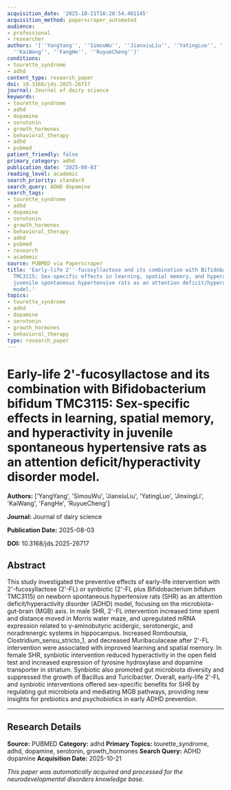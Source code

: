 ```yaml
---
acquisition_date: '2025-10-21T16:20:54.401145'
acquisition_method: paperscraper_automated
audience:
- professional
- researcher
authors: '[''YangYang'', ''SimouWu'', ''JianxiuLiu'', ''YatingLuo'', ''JinxingLi'',
  ''KaiWang'', ''FangHe'', ''RuyueCheng'']'
conditions:
- tourette_syndrome
- adhd
content_type: research_paper
doi: 10.3168/jds.2025-26717
journal: Journal of dairy science
keywords:
- tourette_syndrome
- adhd
- dopamine
- serotonin
- growth_hormones
- behavioral_therapy
- adhd
- pubmed
patient_friendly: false
primary_category: adhd
publication_date: '2025-08-03'
reading_level: academic
search_priority: standard
search_query: ADHD dopamine
search_tags:
- tourette_syndrome
- adhd
- dopamine
- serotonin
- growth_hormones
- behavioral_therapy
- adhd
- pubmed
- research
- academic
source: PUBMED via Paperscraper
title: 'Early-life 2''-fucosyllactose and its combination with Bifidobacterium bifidum
  TMC3115: Sex-specific effects in learning, spatial memory, and hyperactivity in
  juvenile spontaneous hypertensive rats as an attention deficit/hyperactivity disorder
  model.'
topics:
- tourette_syndrome
- adhd
- dopamine
- serotonin
- growth_hormones
- behavioral_therapy
type: research_paper
---
```


# Early-life 2'-fucosyllactose and its combination with Bifidobacterium bifidum TMC3115: Sex-specific effects in learning, spatial memory, and hyperactivity in juvenile spontaneous hypertensive rats as an attention deficit/hyperactivity disorder model.

**Authors:** ['YangYang', 'SimouWu', 'JianxiuLiu', 'YatingLuo', 'JinxingLi', 'KaiWang', 'FangHe', 'RuyueCheng']

**Journal:** Journal of dairy science

**Publication Date:** 2025-08-03

**DOI:** 10.3168/jds.2025-26717

## Abstract

This study investigated the preventive effects of early-life intervention with 2'-fucosyllactose (2'-FL) or synbiotic (2'-FL plus Bifidobacterium bifidum TMC3115) on newborn spontaneous hypertensive rats (SHR) as an attention deficit/hyperactivity disorder (ADHD) model, focusing on the microbiota-gut-brain (MGB) axis. In male SHR, 2'-FL intervention increased time spent and distance moved in Morris water maze, and upregulated mRNA expression related to γ-aminobutyric acidergic, serotonergic, and noradrenergic systems in hippocampus. Increased Romboutsia, Clostridium_sensu_stricto_1, and decreased Muribaculaceae after 2'-FL intervention were associated with improved learning and spatial memory. In female SHR, synbiotic intervention reduced hyperactivity in the open field test and increased expression of tyrosine hydroxylase and dopamine transporter in striatum. Synbiotic also promoted gut microbiota diversity and suppressed the growth of Bacillus and Turicibacter. Overall, early-life 2'-FL and synbiotic interventions offered sex-specific benefits for SHR by regulating gut microbiota and mediating MGB pathways, providing new insights for prebiotics and psychobiotics in early ADHD prevention.

---

## Research Details

**Source:** PUBMED
**Category:** adhd
**Primary Topics:** tourette_syndrome, adhd, dopamine, serotonin, growth_hormones
**Search Query:** ADHD dopamine
**Acquisition Date:** 2025-10-21

*This paper was automatically acquired and processed for the neurodevelopmental disorders knowledge base.*
